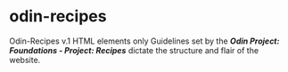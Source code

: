 # odin-recipes

Odin-Recipes
v.1
HTML elements only
Guidelines set by the <strong><i>Odin Project: Foundations - Project: Recipes</i></strong> dictate the structure and flair of the website.



